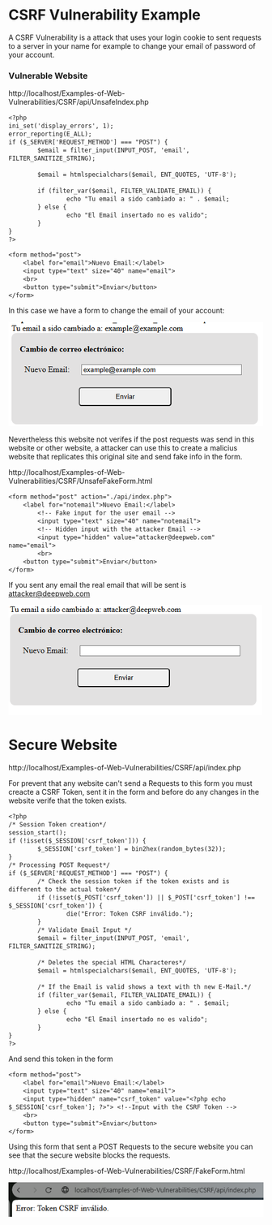 # CSRF Vulnerability Example

A CSRF Vulnerability is a attack that uses your login cookie to sent requests to a server in your name for example to change your email of password of your account.

### Vulnerable Website

http://localhost/Examples-of-Web-Vulnerabilities/CSRF/api/UnsafeIndex.php

```
<?php
ini_set('display_errors', 1);
error_reporting(E_ALL);
if ($_SERVER['REQUEST_METHOD'] === "POST") {
        $email = filter_input(INPUT_POST, 'email', FILTER_SANITIZE_STRING);

        $email = htmlspecialchars($email, ENT_QUOTES, 'UTF-8');

        if (filter_var($email, FILTER_VALIDATE_EMAIL)) {
                echo "Tu email a sido cambiado a: " . $email;
        } else {
                echo "El Email insertado no es valido";
        }
}
?>
```
```
<form method="post">
    <label for="email">Nuevo Email:</label>
    <input type="text" size="40" name="email">
    <br>
    <button type="submit">Enviar</button>
</form>
```

In this case we have a form to change the email of your account:

![alt text](./images/CSFR%20Form%20Example.png)

Nevertheless this website not verifes if the post requests was send in this website or other website, a attacker can use this to create a malicius website that replicates this original site and send fake info in the form.

http://localhost/Examples-of-Web-Vulnerabilities/CSRF/UnsafeFakeForm.html

```
<form method="post" action="./api/index.php">
    <label for="notemail">Nuevo Email:</label> 
        <!-- Fake input for the user email -->
        <input type="text" size="40" name="notemail">
        <!-- Hidden input with the attacker Email -->
        <input type="hidden" value="attacker@deepweb.com" name="email">
        <br>
    <button type="submit">Enviar</button>
</form>
```

If you sent any email the real email that will be sent is attacker@deepweb.com

![alt text](./images/Change_Email_Attack.png)

# Secure Website

http://localhost/Examples-of-Web-Vulnerabilities/CSRF/api/index.php

For prevent that any website can't send a Requests to this form you must creacte a CSRF Token, sent it in the form and before do any changes in the website verife that the token exists.

```
<?php
/* Session Token creation*/
session_start();
if (!isset($_SESSION['csrf_token'])) {
        $_SESSION['csrf_token'] = bin2hex(random_bytes(32));
}
/* Processing POST Request*/
if ($_SERVER['REQUEST_METHOD'] === "POST") {
        /* Check the session token if the token exists and is different to the actual token*/
        if (!isset($_POST['csrf_token']) || $_POST['csrf_token'] !== $_SESSION['csrf_token']) {
                die("Error: Token CSRF inválido.");
        }
        /* Validate Email Input */
        $email = filter_input(INPUT_POST, 'email', FILTER_SANITIZE_STRING);

        /* Deletes the special HTML Characteres*/
        $email = htmlspecialchars($email, ENT_QUOTES, 'UTF-8');

        /* If the Email is valid shows a text with th new E-Mail.*/
        if (filter_var($email, FILTER_VALIDATE_EMAIL)) {
                echo "Tu email a sido cambiado a: " . $email;
        } else {
                echo "El Email insertado no es valido";
        }
}
?>
```

And send this token in the form

```
<form method="post">
    <label for="email">Nuevo Email:</label>
    <input type="text" size="40" name="email">
    <input type="hidden" name="csrf_token" value="<?php echo $_SESSION['csrf_token']; ?>"> <!--Input with the CSRF Token -->
    <br>
    <button type="submit">Enviar</button>
</form>
```

Using this form that sent a POST Requests to the secure website you can see that the secure website blocks the requests.

http://localhost/Examples-of-Web-Vulnerabilities/CSRF/FakeForm.html

![alt text](./images/Fail_Change_Mail_Attack.png)


